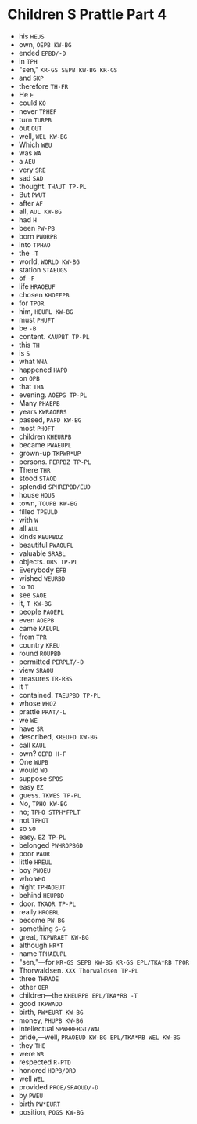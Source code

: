 # Children S Prattle Part 4

* his `HEUS`
* own, `OEPB KW-BG`
* ended `EPBD/-D`
* in `TPH`
* "sen," `KR-GS SEPB KW-BG KR-GS`
* and `SKP`
* therefore `TH-FR`
* He `E`
* could `KO`
* never `TPHEF`
* turn `TURPB`
* out `OUT`
* well, `WEL KW-BG`
* Which `WEU`
* was `WA`
* a `AEU`
* very `SRE`
* sad `SAD`
* thought. `THAUT TP-PL`
* But `PWUT`
* after `AF`
* all, `AUL KW-BG`
* had `H`
* been `PW-PB`
* born `PWORPB`
* into `TPHAO`
* the `-T`
* world, `WORLD KW-BG`
* station `STAEUGS`
* of `-F`
* life `HRAOEUF`
* chosen `KHOEFPB`
* for `TPOR`
* him, `HEUPL KW-BG`
* must `PHUFT`
* be `-B`
* content. `KAUPBT TP-PL`
* this `TH`
* is `S`
* what `WHA`
* happened `HAPD`
* on `OPB`
* that `THA`
* evening. `AOEPG TP-PL`
* Many `PHAEPB`
* years `KWRAOERS`
* passed, `PAFD KW-BG`
* most `PHOFT`
* children `KHEURPB`
* became `PWAEUPL`
* grown-up `TKPWR*UP`
* persons. `PERPBZ TP-PL`
* There `THR`
* stood `STAOD`
* splendid `SPHREPBD/EUD`
* house `HOUS`
* town, `TOUPB KW-BG`
* filled `TPEULD`
* with `W`
* all `AUL`
* kinds `KEUPBDZ`
* beautiful `PWAOUFL`
* valuable `SRABL`
* objects. `OBS TP-PL`
* Everybody `EFB`
* wished `WEURBD`
* to `TO`
* see `SAOE`
* it, `T KW-BG`
* people `PAOEPL`
* even `AOEPB`
* came `KAEUPL`
* from `TPR`
* country `KREU`
* round `ROUPBD`
* permitted `PERPLT/-D`
* view `SRAOU`
* treasures `TR-RBS`
* it `T`
* contained. `TAEUPBD TP-PL`
* whose `WHOZ`
* prattle `PRAT/-L`
* we `WE`
* have `SR`
* described, `KREUFD KW-BG`
* call `KAUL`
* own? `OEPB H-F`
* One `WUPB`
* would `WO`
* suppose `SPOS`
* easy `EZ`
* guess. `TKWES TP-PL`
* No, `TPHO KW-BG`
* no; `TPHO STPH*FPLT`
* not `TPHOT`
* so `SO`
* easy. `EZ TP-PL`
* belonged `PWHROPBGD`
* poor `PAOR`
* little `HREUL`
* boy `PWOEU`
* who `WHO`
* night `TPHAOEUT`
* behind `HEUPBD`
* door. `TKAOR TP-PL`
* really `HROERL`
* become `PW-BG`
* something `S-G`
* great, `TKPWRAET KW-BG`
* although `HR*T`
* name `TPHAEUPL`
* "sen,"—for `KR-GS SEPB KW-BG KR-GS EPL/TKA*RB TPOR`
* Thorwaldsen. `XXX Thorwaldsen TP-PL`
* three `THRAOE`
* other `OER`
* children—the `KHEURPB EPL/TKA*RB -T`
* good `TKPWAOD`
* birth, `PW*EURT KW-BG`
* money, `PHUPB KW-BG`
* intellectual `SPWHREBGT/WAL`
* pride,—well, `PRAOEUD KW-BG EPL/TKA*RB WEL KW-BG`
* they `THE`
* were `WR`
* respected `R-PTD`
* honored `HOPB/ORD`
* well `WEL`
* provided `PROE/SRAOUD/-D`
* by `PWEU`
* birth `PW*EURT`
* position, `POGS KW-BG`
